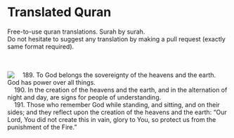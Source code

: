 # Translated Quran
Free-to-use quran translations. Surah by surah.<br>
Do not hesitate to suggest any translation by making a pull request (exactly same format required).
<br><br><br>

<img align="left" src="https://i.imgur.com/PvrBYt0_d.webp">

&nbsp;&nbsp;&nbsp;&nbsp;189. To God belongs the sovereignty of the heavens and the earth. God has power over all things.<br>
&nbsp;&nbsp;&nbsp;&nbsp;190. In the creation of the heavens and the earth, and in the alternation of night and day, are signs for people of understanding.<br>
&nbsp;&nbsp;&nbsp;&nbsp;191. Those who remember God while standing, and sitting, and on their sides; and they reflect upon the creation of the heavens and the earth: “Our Lord, You did not create this in vain, glory to You, so protect us from the punishment of the Fire.”
